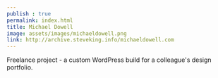 ```yaml
---
publish : true
permalink: index.html
title: Michael Dowell
image: assets/images/michaeldowell.png
link: http://archive.steveking.info/michaeldowell.com
---
```


Freelance project - a custom WordPress build for a colleague's design portfolio.